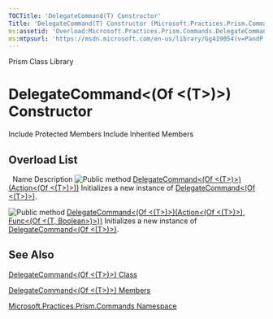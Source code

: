 ```yaml
---
TOCTitle: 'DelegateCommand(T) Constructor'
Title: 'DelegateCommand(T) Constructor (Microsoft.Practices.Prism.Commands)'
ms:assetid: 'Overload:Microsoft.Practices.Prism.Commands.DelegateCommand\`1.\#ctor'
ms:mtpsurl: 'https://msdn.microsoft.com/en-us/library/Gg419054(v=PandP.50)'
---
```


Prism Class Library

DelegateCommand&lt;(Of &lt;(T&gt;)&gt;) Constructor
===================================================

Include Protected Members
Include Inherited Members

Overload List
-------------

<span id="overloadMembersTableToggle"></span>
 
Name
Description
![](https://msdn.microsoft.com/en-us/Gg419054.pubmethod(en-us,PandP.50).gif "Public method")
[DelegateCommand&lt;(Of &lt;(T&gt;)&gt;)(Action&lt;(Of &lt;(T&gt;)&gt;))](https://msdn.microsoft.com/m:microsoft.practices.prism.commands.delegatecommand%601.)
Initializes a new instance of [DelegateCommand&lt;(Of &lt;(T&gt;)&gt;)](https://msdn.microsoft.com/t:microsoft.practices.prism.commands.delegatecommand%601).

![](https://msdn.microsoft.com/en-us/Gg419054.pubmethod(en-us,PandP.50).gif "Public method")
[DelegateCommand&lt;(Of &lt;(T&gt;)&gt;)(Action&lt;(Of &lt;(T&gt;)&gt;), Func&lt;(Of &lt;(T, Boolean&gt;)&gt;))](https://msdn.microsoft.com/m:microsoft.practices.prism.commands.delegatecommand%601.)
Initializes a new instance of [DelegateCommand&lt;(Of &lt;(T&gt;)&gt;)](https://msdn.microsoft.com/t:microsoft.practices.prism.commands.delegatecommand%601).

See Also
--------

<span id="seeAlsoToggle"></span>
[DelegateCommand&lt;(Of &lt;(T&gt;)&gt;) Class](https://msdn.microsoft.com/t:microsoft.practices.prism.commands.delegatecommand%601)

[DelegateCommand&lt;(Of &lt;(T&gt;)&gt;) Members](https://msdn.microsoft.com/allmembers.t:microsoft.practices.prism.commands.delegatecommand%601)

[Microsoft.Practices.Prism.Commands Namespace](https://msdn.microsoft.com/n:microsoft.practices.prism.commands)

